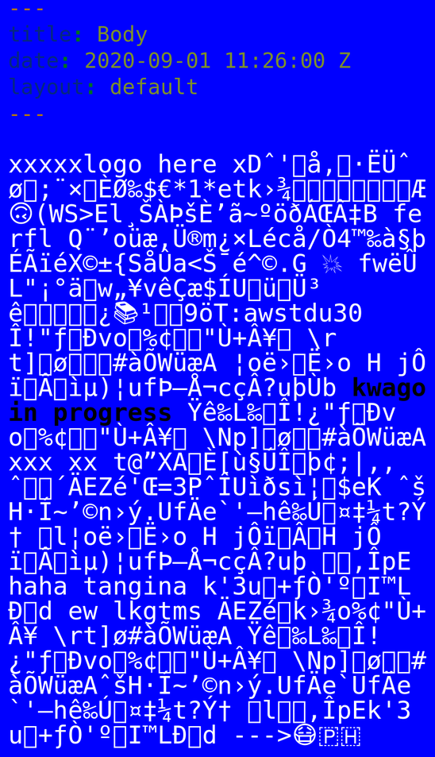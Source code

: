 ```yaml
---
title: Body
date: 2020-09-01 11:26:00 Z
layout: default
---
```


<html><head>
  
<meta charset="utf-8">
<title>
Kwago
</title>

<link rel="stylesheet" type="text/css" href="normalize.css">
<style>

@font-face{
  font-family: courier-classic;
  src: url(Courier.ttf);
  
}
a, a:visited {
  color: black;
}
a:hover {
  color: orange;
}
.hl {
  font-weight: bold;
}
a, a:visited {
  text-decoration: none;
}


</style>
</head><p style="color:#ffffff";><body style="font-family: courier-classic, monospace; word-break: break-all; line-height: 1; font-size: 50px; cursor: auto;background-color:blue;"> 
xxxxxlogo here xDˆ'å‚·ËÜˆø;¨×ÈØ‰$€*1*etk›¾Æ&#x1F643;(WS&gt;El¸ŠÀÞšÈ’ã~ºöðÁŒÂ‡B  ferfl Q¨’oüæ,Ü®m¿×Lécå/Ò4™‰à§þÉÃïéX©±{SåÛa&lt;Š¯é^©.G &#x1F4A5; fwëÛL"¡°äw„¥vêÇæ$ÍUüÜ³ê¿&#x1F4DA;¹9öT:awstdu30Î!"ƒÐvo%¢"Ù+Â¥ \rt]ø&#x1F440;#àÕWüæA ¦oë›Ë›o H jÔïÂìµ)¦ufÞ–Å¬cçÂ?uþÙb<span class="hl"><a href="https://isipkwago.carrd.co/"> kwago in progress</a></span> Ÿê‰L‰Î!¿"ƒÐvo%¢"Ù+Â¥ \Np]ø#àÕWüæA xxx xx  t@”XA&#x1F9A0;È[ù§ÚÎþ¢;|‚,ˆ´ÄEZé'Œ=3PˆÎUìðsì¦$eK
 ˆšH·Í~’©n›ý.UfÄe`'–hê‰Ú¤‡¼t?Ý† l¦oë›Ë›o H jÔïÂ&#x1F47E;H jÔïÂìµ)¦ufÞ–Å¬cçÂ?uþ
 ‚ÎpE haha tangina k'3u+ƒÒ'ºI™LÐd ew lkgtms ÄEZé&#x1F92C;k›¾o%¢"Ù+Â¥ \rt]ø#àÕWüæA Ÿê&#x1F308;‰L‰Î!¿"ƒÐvo%¢"Ù+Â¥ \Np]ø#àÕWüæAˆšH·Í~’©n›ý.UfÄe`UfÄe`'–hê‰Ú¤‡¼t?Ý† l‚ÎpEk'3u+ƒÒ'ºI™LÐd --->&#x1F637;&#127477;&#127469;




<!-- ---------------------------------------------------------------------------------- --></p></div></html>